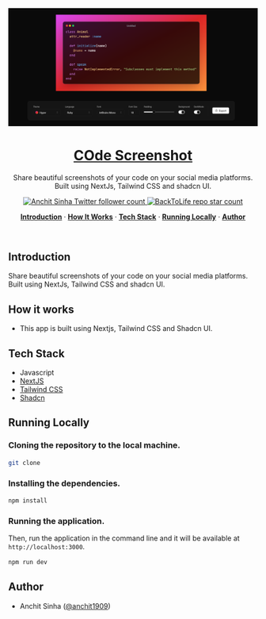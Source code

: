 <a href="https://code-screenshot-project.vercel.app/">
  <img alt="Code Screenshot" src="/public/front-page.png">
    <h1 align="center">COde Screenshot</h1>
</a>

<p align="center">
  Share beautiful screenshots of your code on your social media platforms. Built using NextJs, Tailwind CSS and shadcn UI.
</p>

<p align="center">
  <a href="https://twitter.com/anchit1909" target="_blank">
    <img src="https://img.shields.io/twitter/follow/anchit1909?style=flat&label=anchit1909&logo=twitter&color=0bf&logoColor=fff" alt="Anchit Sinha Twitter follower count" />
  </a>
  <a href="https://github.com/Anchit1909/aurius-ecommerce-website" target="_blank">
    <img src="https://img.shields.io/github/stars/Anchit1909/aurius-ecommerce-website?label=Anchit1909%2FAurius" alt="BackToLife repo star count" />
  </a>
</p>

<p align="center">
  <a href="#introduction"><strong>Introduction</strong></a> ·
  <a href="#how-it-works"><strong>How It Works</strong></a> ·
  <a href="#tech-stack"><strong>Tech Stack</strong></a> ·
  <a href="#running-locally"><strong>Running Locally</strong></a> ·
  <a href="#author"><strong>Author</strong></a>
</p>
<br/>

## Introduction

Share beautiful screenshots of your code on your social media platforms. Built using NextJs, Tailwind CSS and shadcn UI.

## How it works

- This app is built using Nextjs, Tailwind CSS and Shadcn UI.

## Tech Stack

- Javascript
- [NextJS](https://nextjs.org/)
- [Tailwind CSS](https://tailwindcss.com/)
- [Shadcn](https://ui.shadcn.com/)

## Running Locally

### Cloning the repository to the local machine.

```bash
git clone
```

### Installing the dependencies.

```bash
npm install
```

### Running the application.

Then, run the application in the command line and it will be available at `http://localhost:3000`.

```bash
npm run dev
```

## Author

- Anchit Sinha ([@anchit1909](https://twitter.com/anchit1909))
